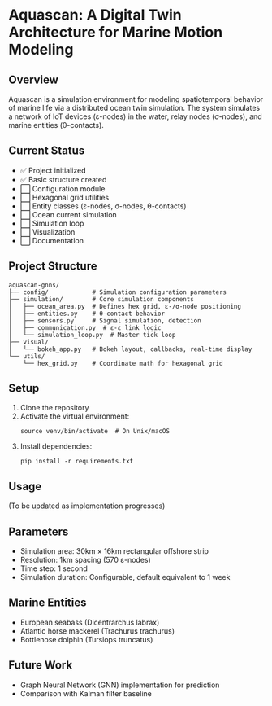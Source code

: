 # Aquascan: A Digital Twin Architecture for Marine Motion Modeling

## Overview
Aquascan is a simulation environment for modeling spatiotemporal behavior of marine life via a distributed ocean twin simulation. The system simulates a network of IoT devices (ε-nodes) in the water, relay nodes (σ-nodes), and marine entities (θ-contacts).

## Current Status
- ✅ Project initialized
- ✅ Basic structure created
- ⬜ Configuration module
- ⬜ Hexagonal grid utilities
- ⬜ Entity classes (ε-nodes, σ-nodes, θ-contacts)
- ⬜ Ocean current simulation
- ⬜ Simulation loop
- ⬜ Visualization
- ⬜ Documentation

## Project Structure
```
aquascan-gnns/
├── config/            # Simulation configuration parameters
├── simulation/        # Core simulation components
│   ├── ocean_area.py  # Defines hex grid, ε-/σ-node positioning
│   ├── entities.py    # θ-contact behavior
│   ├── sensors.py     # Signal simulation, detection
│   ├── communication.py  # ε-ε link logic
│   └── simulation_loop.py  # Master tick loop
├── visual/
│   └── bokeh_app.py   # Bokeh layout, callbacks, real-time display
└── utils/
    └── hex_grid.py    # Coordinate math for hexagonal grid
```

## Setup
1. Clone the repository
2. Activate the virtual environment:
   ```
   source venv/bin/activate  # On Unix/macOS
   ```
3. Install dependencies:
   ```
   pip install -r requirements.txt
   ```

## Usage
(To be updated as implementation progresses)

## Parameters
- Simulation area: 30km × 16km rectangular offshore strip
- Resolution: 1km spacing (570 ε-nodes)
- Time step: 1 second
- Simulation duration: Configurable, default equivalent to 1 week

## Marine Entities
- European seabass (Dicentrarchus labrax)
- Atlantic horse mackerel (Trachurus trachurus)
- Bottlenose dolphin (Tursiops truncatus)

## Future Work
- Graph Neural Network (GNN) implementation for prediction
- Comparison with Kalman filter baseline
